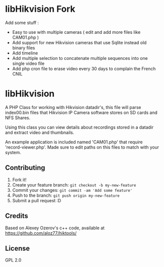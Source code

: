 # libHikvision Fork
Add some stuff :
  - Easy to use with multiple cameras ( edit and add more files like CAM01.php )
  - Add support for new Hikvision cameras that use Sqlite instead old binary files
  - Add timeline
  - Add multiple selection to concatenate multiple sequences into one single video file
  - Add php cron file to erase video every 30 days to complain the French CNIL

# libHikvision
A PHP Class for working with Hikvision datadir's, this file will parse index00.bin files that Hikvision IP Camera software 
stores on SD cards and NFS Shares.

Using this class you can view details about recordings stored in a datadir and extract video and thumbnails.

An example application is included named 'CAM01.php' that require 'record-viewer.php'. Made sure to edit paths on this files to match with your system.

## Contributing

1. Fork it!
2. Create your feature branch: `git checkout -b my-new-feature`
3. Commit your changes: `git commit -am 'Add some feature'`
4. Push to the branch: `git push origin my-new-feature`
5. Submit a pull request :D


## Credits

Based on Alexey Ozerov's c++ code, available at https://github.com/aloz77/hiktools/


## License

GPL 2.0
